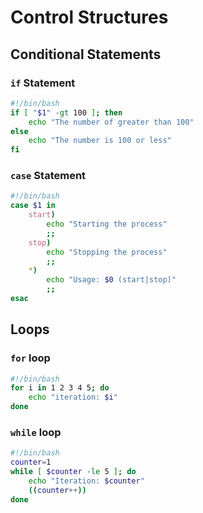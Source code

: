 # Control Structures

## Conditional Statements

### `if` Statement

```bash
#!/bin/bash
if [ "$1" -gt 100 ]; then
    echo "The number of greater than 100"
else
    echo "The number is 100 or less"
fi
```

### `case` Statement

```bash
#!/bin/bash
case $1 in
    start)
        echo "Starting the process"
        ;;
    stop)
        echo "Stopping the process"
        ;;
    *)
        echo "Usage: $0 (start|stop)"
        ;;
esac
```

## Loops

### `for` loop

```bash
#!/bin/bash
for i in 1 2 3 4 5; do
    echo "iteration: $i"
done
```

### `while` loop

```bash
#!/bin/bash
counter=1
while [ $counter -le 5 ]; do
    echo "Iteration: $counter"
    ((counter++))
done
```
